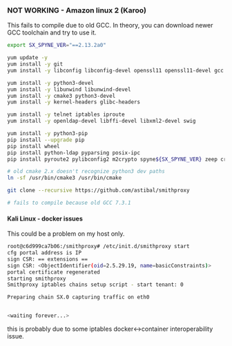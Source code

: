 ### NOT WORKING - Amazon linux 2 (Karoo)

This fails to compile due to old GCC. In theory, you can download newer GCC toolchain
and try to use it.

```bash
export SX_SPYNE_VER="==2.13.2a0"

yum update -y
yum install -y git
yum install -y libconfig libconfig-devel openssl11 openssl11-devel gcc gcc-c++

yum install -y python3-devel
yum install -y libunwind libunwind-devel 
yum install -y cmake3 python3-devel
yum install -y kernel-headers glibc-headers

yum install -y telnet iptables iproute
yum install -y openldap-devel libffi-devel libxml2-devel swig

yum install -y python3-pip
pip install --upgrade pip
pip install wheel
pip install python-ldap pyparsing posix-ipc
pip install pyroute2 pylibconfig2 m2crypto spyne${SX_SPYNE_VER} zeep cryptography

# old cmake 2.x doesn't recognize python3 dev paths
ln -sf /usr/bin/cmake3 /usr/bin/cmake

git clone --recursive https://github.com/astibal/smithproxy

# fails to compile because old GCC 7.3.1
```


#### Kali Linux - docker issues

This could be a problem on my host only.

```bash
root@c6d999ca7b06:/smithproxy# /etc/init.d/smithproxy start               
cfg portal address is IP
sign CSR: == extensions ==
sign CSR: <ObjectIdentifier(oid=2.5.29.19, name=basicConstraints)>
portal certificate regenerated
starting smithproxy
Smithproxy iptables chains setup script - start tenant: 0

Preparing chain SX.0 capturing traffic on eth0


<waiting forever...>
```
this is probably due to some iptables docker<->container interoperability issue. 